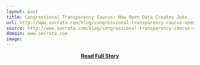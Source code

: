 ```yaml
---
layout: post
title: Congressional Transparency Caucus: How Open Data Creates Jobs
url: http://www.socrata.com/blog/congressional-transparency-caucus-open-data-creates-jobs/
source: http://www.socrata.com/blog/congressional-transparency-caucus-open-data-creates-jobs/
domain: www.socrata.com
image: 
---
```


<p></p>
<center><p><a href="http://www.socrata.com/blog/congressional-transparency-caucus-open-data-creates-jobs/" style='padding:25px; font-sze:18px; font-weight: bold;'>Read Full Story</a></p></center>
